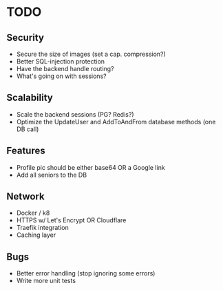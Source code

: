 # TODO

## Security
 * Secure the size of images (set a cap. compression?)
 * Better SQL-injection protection
 * Have the backend handle routing?
 * What's going on with sessions?

## Scalability
 * Scale the backend sessions (PG? Redis?)
 * Optimize the UpdateUser and AddToAndFrom database methods (one DB call)

## Features
 * Profile pic should be either base64 OR a Google link
 * Add all seniors to the DB

## Network
 * Docker / k8
 * HTTPS w/ Let's Encrypt OR Cloudflare
 * Traefik integration
 * Caching layer

## Bugs
 * Better error handling (stop ignoring some errors)
 * Write more unit tests
